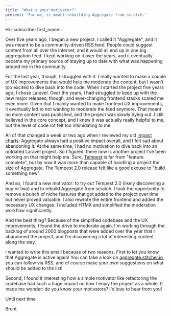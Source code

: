 ```yaml
---
title: "What's your motivator?"
pretext: 'For me, it meant rebuilding Aggregate from scratch.'
---
```


Hi ::subscriber.first_name::

Over five years ago, I began a new project. I called it "Aggregate", and it was meant to be a community-driven RSS feed. People could suggest content from all over the internet, and it would all end up in one big aggregation feed. I kept working on it over the years, and it eventually became my primary source of staying up to date with what was happening around me in the community.

For the last year, though, I struggled with it. I really wanted to make a couple of UX improvements that would help me moderate the content, but I wasn't too excited to dive back into the code. When I started the project five years ago, I chose Laravel. Over the years, I had struggled to keep up with the new major releases, though, and ever-changing frontend stacks scared me even more. Given that I mainly wanted to make frontend UX improvements, it eventually led to not wanting to moderate the feed anymore. That meant no more content was published, and the project was slowly dying out. I still believed in the core concept, and I knew it was actually really helpful to me, but the level of code rot felt too intimidating to me.

All of that changed a week or two ago when I reviewed my old [impact charts](https://stitcher.io/blog/impact-charts): Aggregate always had a positive impact overall, and I felt sad about abandoning it. At the same time, I had no motivation to dive back into an outdated Laravel project. So I figured: there now is another project I've been working on that might help me. Sure, [Tempest](https://tempestphp.com/) is far from "feature complete", but by now it was more than capable of handling a project the size of Aggregate. The Tempest 2.0 release felt like a good excuse to "build something new".

And so, I found a new motivator: to try out Tempest 2.0 (likely discovering a bug or two) and to rebuild Aggregate from scratch. I took the opportunity to remove a bunch of niche features that got added to the project over time but never proved valuable. I also rewrote the entire frontend and added the necessary UX changes: I included HTMX and simplified the moderation workflow significantly.

And the best thing? Because of the simplified codebase and the UX improvements, I found the drive to moderate again. I'm working through the backlog of around 2000 blogposts that were added over the year that I abandoned the project, and I'm discovering a lot of interesting content along the way.

I wanted to write this email because of two reasons. First to let you know that Aggregate is active again! You can take a look on [aggregate.stitcher.io](https://aggregate.stitcher.io/), you can follow via RSS, and of course make your own suggestions on what should be added to the list!

Second, I found it interesting how a simple motivator like refactoring the codebase had such a huge impact on how I enjoy the project as a whole. It made me wonder: do you know your motivators? I'd love to hear from you!

Until next time

Brent